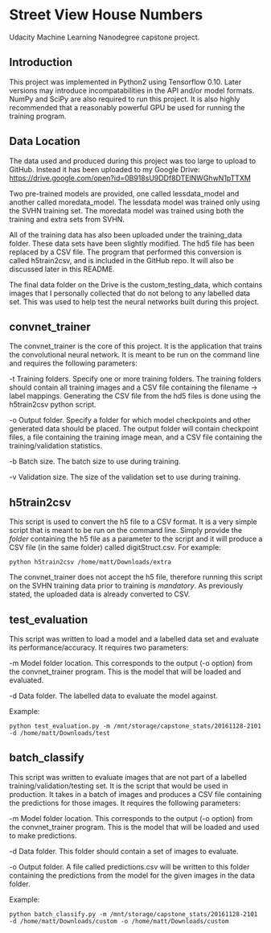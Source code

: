 # Street View House Numbers
Udacity Machine Learning Nanodegree capstone project.

## Introduction
This project was implemented in Python2 using Tensorflow 0.10. Later versions may introduce incompatabilities in the API and/or model formats. NumPy and SciPy are also required to run this project. It is also highly recommended that a reasonably powerful GPU be used for running the training program.

## Data Location
The data used and produced during this project was too large to upload to GitHub. Instead it has been uploaded to my Google Drive: https://drive.google.com/open?id=0B918sU9DDf8DTElNWGhwN1pTTXM

Two pre-trained models are provided, one called lessdata\_model and another called moredata\_model. The lessdata model was trained only using the SVHN training set. The moredata model was trained using both the training and extra sets from SVHN. 

All of the training data has also been uploaded under the training\_data folder. These data sets have been slightly modified. The hd5 file has been replaced by a CSV file. The program that performed this conversion is called h5train2csv, and is included in the GitHub repo. It will also be discussed later in this README.

The final data folder on the Drive is the custom\_testing\_data, which contains images that I personally collected that do not belong to any labelled data set. This was used to help test the neural networks built during this project.

## convnet\_trainer
The convnet\_trainer is the core of this project. It is the application that trains the convolutional neural network. It is meant to be run on the command line and requires the following parameters:

-t Training folders. Specify one or more training folders. The training folders should contain all training images and a CSV file containing the filename -> label mappings. Generating the CSV file from the hd5 files is done using the h5train2csv python script. 

-o Output folder. Specify a folder for which model checkpoints and other generated data should be placed. The output folder will contain checkpoint files, a file containing the training image mean, and a CSV file containing the training/validation statistics.

-b Batch size. The batch size to use during training.

-v Validation size. The size of the validation set to use during training.

## h5train2csv
This script is used to convert the h5 file to a CSV format. It is a very simple script that is meant to be run on the command line. Simply provide the _folder_ containing the h5 file as a parameter to the script and it will produce a CSV file (in the same folder) called digitStruct.csv. For example:

`python h5train2csv /home/matt/Downloads/extra`

The convnet\_trainer does not accept the h5 file, therefore running this script on the SVHN training data prior to training is _mandatory_. As previously stated, the uploaded data is already converted to CSV.

## test\_evaluation
This script was written to load a model and a labelled data set and evaluate its performance/accuracy. It requires two parameters:

-m Model folder location. This corresponds to the output (-o option) from the convnet\_trainer program. This is the model that will be loaded and evaluated.

-d Data folder. The labelled data to evaluate the model against.

Example:

`python test_evaluation.py -m /mnt/storage/capstone_stats/20161128-2101 -d /home/matt/Downloads/test`

## batch\_classify
This script was written to evaluate images that are not part of a labelled training/validation/testing set. It is the script that would be used in production. It takes in a batch of images and produces a CSV file containing the predictions for those images. It requires the following parameters:

-m Model folder location. This corresponds to the output (-o option) from the convnet\_trainer program. This is the model that will be loaded and used to make predictions.

-d Data folder. This folder should contain a set of images to evaluate.

-o Output folder. A file called predictions.csv will be written to this folder containing the predictions from the model for the given images in the data folder. 

Example:

`python batch_classify.py -m /mnt/storage/capstone_stats/20161128-2101 -d /home/matt/Downloads/custom -o /home/matt/Downloads/custom`
